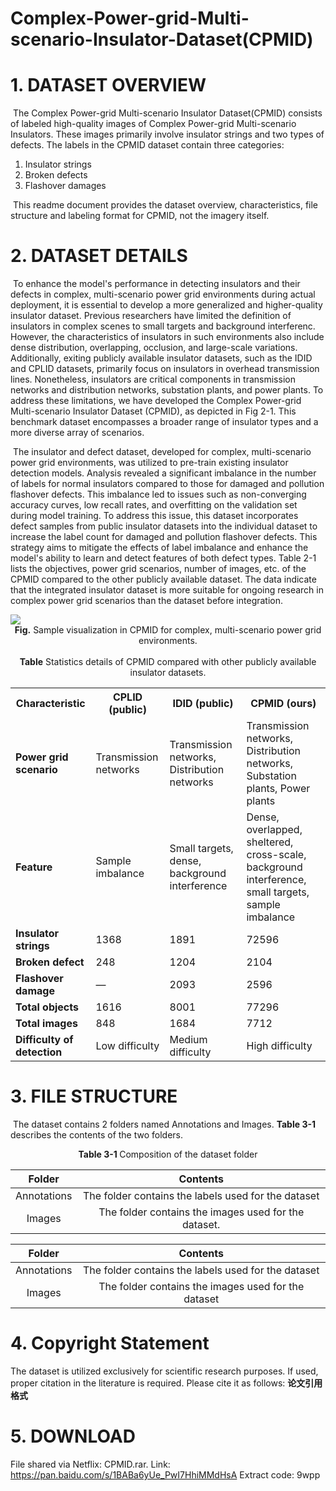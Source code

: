 # Complex-Power-grid-Multi-scenario-Insulator-Dataset(CPMID)

# 1. **DATASET OVERVIEW**

​	The Complex Power-grid Multi-scenario Insulator Dataset(CPMID) consists of labeled high-quality images of Complex Power-grid Multi-scenario Insulators. These images primarily involve insulator strings and two types of defects. The labels in the CPMID dataset contain three categories:

1. Insulator strings
2. Broken defects
3. Flashover damages

​	This readme document provides the dataset overview, characteristics, file structure and labeling format for CPMID, not the imagery itself.

# 2. **DATASET DETAILS**

​	To enhance the model's performance in detecting insulators and their defects in complex, multi-scenario power grid environments during actual deployment, it is essential to develop a more generalized and higher-quality insulator dataset. Previous researchers have limited the definition of insulators in complex scenes to small targets and background interferenc. However, the characteristics of insulators in such environments also include dense distribution, overlapping, occlusion, and large-scale variations. Additionally, exiting publicly available insulator datasets, such as the IDID and CPLID datasets, primarily focus on insulators in overhead transmission lines. Nonetheless, insulators are critical components in transmission networks and distribution networks, substation plants, and power plants. To address these limitations, we have developed the Complex Power-grid Multi-scenario Insulator Dataset (CPMID), as depicted in Fig 2-1. This benchmark dataset encompasses a broader range of insulator types and a more diverse array of scenarios. 

​	The insulator and defect dataset, developed for complex, multi-scenario power grid environments, was utilized to pre-train existing insulator detection models. Analysis revealed a significant imbalance in the number of labels for normal insulators compared to those for damaged and pollution flashover defects. This imbalance led to issues such as non-converging accuracy curves, low recall rates, and overfitting on the validation set during model training. To address this issue, this dataset incorporates defect samples from public insulator datasets into the individual dataset to increase the label count for damaged and pollution flashover defects. This strategy aims to mitigate the effects of label imbalance and enhance the model's ability to learn and detect features of both defect types. Table 2-1 lists the objectives, power grid scenarios, number of images, etc. of the CPMID compared to the other publicly available dataset. The data indicate that the integrated insulator dataset is more suitable for ongoing research in complex power grid scenarios than the dataset before integration.

<img src='Fig/L_Self-constructed insulator datasets for complex, multi-scenario power grid environments.png'>

<div align=center><strong>Fig.</strong> Sample visualization in CPMID  for complex, multi-scenario power grid environments.</div>

<br>

<div align=center><strong>Table</strong> Statistics details of CPMID compared with other publicly available insulator datasets.</div>

<table>
  <tr>
    <th>Characteristic</th>
    <th>CPLID (public)</th>
    <th>IDID (public)</th>
    <th>CPMID (ours)</th>
  </tr>
  <tr>
    <td><strong>Power grid scenario</strong></td>
    <td>Transmission networks</td>
    <td>Transmission networks, Distribution networks</td>
    <td>Transmission networks, Distribution networks, Substation plants, Power plants</td>
  </tr>
  <tr>
    <td><strong>Feature</strong></td>
    <td>Sample imbalance</td>
    <td>Small targets, dense, background interference</td>
    <td>Dense, overlapped, sheltered, cross-scale, background interference, small targets, sample imbalance</td>
  </tr>
  <tr>
    <td><strong>Insulator strings</strong></td>
    <td>1368</td>
    <td>1891</td>
    <td>72596</td>
  </tr>
  <tr>
    <td><strong>Broken defect</strong></td>
    <td>248</td>
    <td>1204</td>
    <td>2104</td>
  </tr>
  <tr>
    <td><strong>Flashover damage</strong></td>
    <td>&mdash;</td>
    <td>2093</td>
    <td>2596</td>
  </tr>
  <tr>
    <td><strong>Total objects</strong></td>
    <td>1616</td>
    <td>8001</td>
    <td>77296</td>
  </tr>
  <tr>
    <td><strong>Total images</strong></td>
    <td>848</td>
    <td>1684</td>
    <td>7712</td>
  </tr>
  <tr>
    <td><strong>Difficulty of detection</strong></td>
    <td>Low difficulty</td>
    <td>Medium difficulty</td>
    <td>High difficulty</td>
  </tr>
</table>


# 3. **FILE STRUCTURE**

​	The dataset contains 2 folders named Annotations and Images. **Table 3-1** describes the contents of the two folders.

<div align=center><strong>Table 3-1 </strong>Composition of the dataset folder</div>

|   Folder    |                       Contents                       |
| :---------: | :--------------------------------------------------: |
| Annotations | The folder contains the labels used for the dataset  |
|   Images    | The folder contains the images used for the dataset. |

|   Folder    |                      Contents                       |
| :---------: | :-------------------------------------------------: |
| Annotations | The folder contains the labels used for the dataset |
|   Images    | The folder contains the images used for the dataset |

# 4. Copyright Statement

The dataset is utilized exclusively for scientific research purposes. If used, proper citation in the literature is required. Please cite it as follows: **论文引用格式**

# 5. DOWNLOAD

File shared via Netflix:  CPMID.rar.
Link: https://pan.baidu.com/s/1BABa6yUe_PwI7HhiMMdHsA Extract code: 9wpp